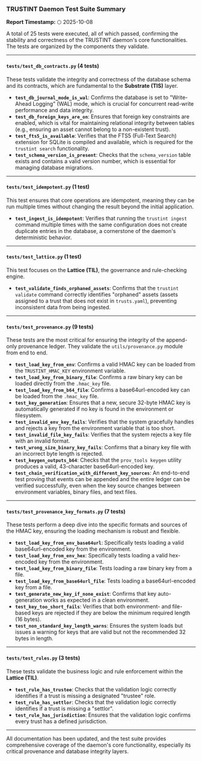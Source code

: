 ### TRUSTINT Daemon Test Suite Summary
**Report Timestamp:** ⬡ 2025-10-08

A total of 25 tests were executed, all of which passed, confirming the stability and correctness of the TRUSTINT daemon's core functionalities. The tests are organized by the components they validate.

---

#### **`tests/test_db_contracts.py` (4 tests)**
These tests validate the integrity and correctness of the database schema and its contracts, which are fundamental to the **Substrate (TIS)** layer.

*   **`test_db_journal_mode_is_wal`**: Confirms the database is set to "Write-Ahead Logging" (WAL) mode, which is crucial for concurrent read-write performance and data integrity.
*   **`test_db_foreign_keys_are_on`**: Ensures that foreign key constraints are enabled, which is vital for maintaining relational integrity between tables (e.g., ensuring an asset cannot belong to a non-existent trust).
*   **`test_fts5_is_available`**: Verifies that the FTS5 (Full-Text Search) extension for SQLite is compiled and available, which is required for the `trustint search` functionality.
*   **`test_schema_version_is_present`**: Checks that the `schema_version` table exists and contains a valid version number, which is essential for managing database migrations.

---

#### **`tests/test_idempotent.py` (1 test)**
This test ensures that core operations are idempotent, meaning they can be run multiple times without changing the result beyond the initial application.

*   **`test_ingest_is_idempotent`**: Verifies that running the `trustint ingest` command multiple times with the same configuration does not create duplicate entries in the database, a cornerstone of the daemon's deterministic behavior.

---

#### **`tests/test_lattice.py` (1 test)**
This test focuses on the **Lattice (TIL)**, the governance and rule-checking engine.

*   **`test_validate_finds_orphaned_assets`**: Confirms that the `trustint validate` command correctly identifies "orphaned" assets (assets assigned to a trust that does not exist in `trusts.yaml`), preventing inconsistent data from being ingested.

---

#### **`tests/test_provenance.py` (9 tests)**
These tests are the most critical for ensuring the integrity of the append-only provenance ledger. They validate the `utils/provenance.py` module from end to end.

*   **`test_load_key_from_env`**: Confirms a valid HMAC key can be loaded from the `TRUSTINT_HMAC_KEY` environment variable.
*   **`test_load_key_from_binary_file`**: Confirms a raw binary key can be loaded directly from the `.hmac_key` file.
*   **`test_load_key_from_b64_file`**: Confirms a base64url-encoded key can be loaded from the `.hmac_key` file.
*   **`test_key_generation`**: Ensures that a new, secure 32-byte HMAC key is automatically generated if no key is found in the environment or filesystem.
*   **`test_invalid_env_key_fails`**: Verifies that the system gracefully handles and rejects a key from the environment variable that is too short.
*   **`test_invalid_file_key_fails`**: Verifies that the system rejects a key file with an invalid format.
*   **`test_wrong_size_binary_key_fails`**: Confirms that a binary key file with an incorrect byte length is rejected.
*   **`test_keygen_outputs_b64`**: Checks that the `prov_tools keygen` utility produces a valid, 43-character base64url-encoded key.
*   **`test_chain_verification_with_different_key_sources`**: An end-to-end test proving that events can be appended and the entire ledger can be verified successfully, even when the key source changes between environment variables, binary files, and text files.

---

#### **`tests/test_provenance_key_formats.py` (7 tests)**
These tests perform a deep dive into the specific formats and sources of the HMAC key, ensuring the loading mechanism is robust and flexible.

*   **`test_load_key_from_env_base64url`**: Specifically tests loading a valid base64url-encoded key from the environment.
*   **`test_load_key_from_env_hex`**: Specifically tests loading a valid hex-encoded key from the environment.
*   **`test_load_key_from_binary_file`**: Tests loading a raw binary key from a file.
*   **`test_load_key_from_base64url_file`**: Tests loading a base64url-encoded key from a file.
*   **`test_generate_new_key_if_none_exist`**: Confirms that key auto-generation works as expected in a clean environment.
*   **`test_key_too_short_fails`**: Verifies that both environment- and file-based keys are rejected if they are below the minimum required length (16 bytes).
*   **`test_non_standard_key_length_warns`**: Ensures the system loads but issues a warning for keys that are valid but not the recommended 32 bytes in length.

---

#### **`tests/test_rules.py` (3 tests)**
These tests validate the business logic and rule enforcement within the **Lattice (TIL)**.

*   **`test_rule_has_trustee`**: Checks that the validation logic correctly identifies if a trust is missing a designated "trustee" role.
*   **`test_rule_has_settlor`**: Checks that the validation logic correctly identifies if a trust is missing a "settlor".
*   **`test_rule_has_jurisdiction`**: Ensures that the validation logic confirms every trust has a defined jurisdiction.

---
All documentation has been updated, and the test suite provides comprehensive coverage of the daemon's core functionality, especially its critical provenance and database integrity layers.
